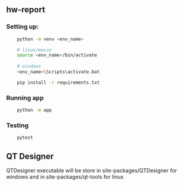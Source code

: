 ## hw-report
### Setting up:
```bash
    python -m venv <env_name>

    # linux/macos
    source <env_name>/bin/activate
    
    # windows
    <env_name>\Scripts\activate.bat

    pip install -r requirements.txt
```

### Running app

```bash
    python -m app
```

### Testing
```bash
    pytest
```

## QT Designer

QTDesigner executable will be store in site-packages/QTDesigner for windows and in site-packages/qt-tools for linux